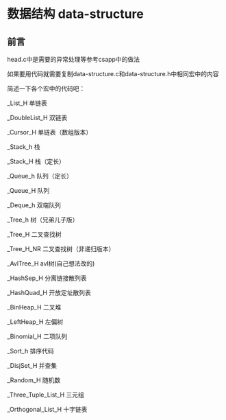 # 数据结构 data-structure

## 前言

head.c中是需要的异常处理等参考csapp中的做法

如果要用代码就需要复制data-structure.c和data-structure.h中相同宏中的内容

简述一下各个宏中的代码吧：

_List_H 单链表

_DoubleList_H 双链表

_Cursor_H 单链表（数组版本）

_Stack_h 栈

_Stack_H 栈（定长）

_Queue_h 队列（定长）

_Queue_H 队列

_Deque_h 双端队列

_Tree_h 树（兄弟儿子版）

_Tree_H 二叉查找树

_Tree_H_NR 二叉查找树（非递归版本）

_AvlTree_H avl树(自己想法改的)

_HashSep_H 分离链接散列表

_HashQuad_H 开放定址散列表

_BinHeap_H 二叉堆

_LeftHeap_H 左偏树

_Binomial_H 二项队列

_Sort_h 排序代码

_DisjSet_H 并查集

_Random_H 随机数

_Three_Tuple_List_H 三元组

_Orthogonal_List_H 十字链表